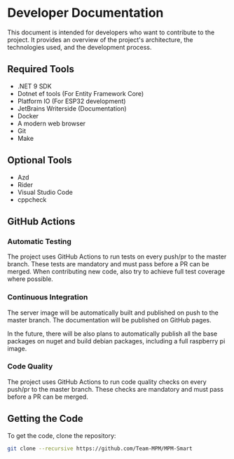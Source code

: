 # Developer Documentation

This document is intended for developers who want to contribute to the project. 
It provides an overview of the project's architecture, the technologies used, and the development process.

## Required Tools
- .NET 9 SDK
- Dotnet ef tools (For Entity Framework Core)
- Platform IO (For ESP32 development)
- JetBrains Writerside (Documentation)
- Docker
- A modern web browser
- Git
- Make

## Optional Tools
- Azd
- Rider
- Visual Studio Code
- cppcheck

## GitHub Actions

### Automatic Testing

The project uses GitHub Actions to run tests on every push/pr to the master branch.
These tests are mandatory and must pass before a PR can be merged.
When contributing new code, also try to achieve full test coverage where possible.

### Continuous Integration

The server image will be automatically built and published on push to the master branch. 
The documentation will be published on GitHub pages.

In the future, there will be also plans to automatically publish all the base packages on nuget and
build debian packages, including a full raspberry pi image.

### Code Quality

The project uses GitHub Actions to run code quality checks on every push/pr to the master branch.
These checks are mandatory and must pass before a PR can be merged.

## Getting the Code

To get the code, clone the repository:

```bash
git clone --recursive https://github.com/Team-MPM/MPM-Smart
```